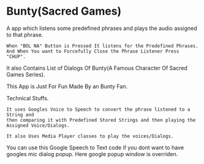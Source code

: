 # Bunty(Sacred Games)
A app which listens some predefined phrases and plays the audio assigned to that phrase.

    When "BOL NA" Button is Pressed It listens for the Predefined Phrases.
    And When You want to Forcefully Close the Phrase Listener Press "CHUP".

It also Contains List of Dialogs Of Bunty(A Famous Character Of Sacred Games Series).


This App is Just For Fun Made By an Bunty Fan.

Technical Stuffs.

    It uses Googles Voice to Speech to convert the phrase listened to a String and
    then comparing it with Predefined Stored Strings and then playing the Assigned Voice/Dialogs.
   
    It also Uses Media Player classes to play the voices/Dialogs.
   
  
You can use this Google Speech to Text code if you dont want to have googles mic dialog popup.
Here google popup window is overriden.
